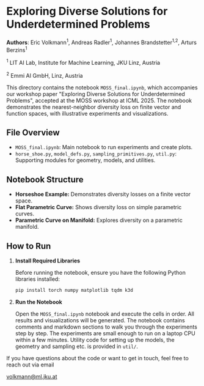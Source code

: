 # Exploring Diverse Solutions for Underdetermined Problems

**Authors**: Eric Volkmann<sup>1</sup>, Andreas Radler<sup>1</sup>, Johannes Brandstetter<sup>1,2</sup>, Arturs Berzins<sup>1</sup>

<sup>1</sup> LIT AI Lab, Institute for Machine Learning, JKU Linz, Austria

<sup>2</sup> Emmi AI GmbH, Linz, Austria

This directory contains the notebook `MOSS_final.ipynb`, which accompanies our workshop paper "Exploring Diverse Solutions for Underdetermined Problems", accepted at the MOSS workshop at ICML 2025. The notebook demonstrates the nearest-neighbor diversity loss on finite vector and function spaces, with illustrative experiments and visualizations.


## File Overview

- `MOSS_final.ipynb`: Main notebook to run experiments and create plots. 
- `horse_shoe.py`, `model_defs.py`, `sampling_primitives.py`, `util.py`: Supporting modules for geometry, models, and utilities.

## Notebook Structure

- **Horseshoe Example:** Demonstrates diversity losses on a finite vector space.
- **Flat Parametric Curve:** Shows diversity loss on simple parametric curves.
- **Parametric Curve on Manifold:** Explores diversity on a parametric manifold.

## How to Run

1. **Install Required Libraries**

   Before running the notebook, ensure you have the following Python libraries installed:

   ```sh
   pip install torch numpy matplotlib tqdm k3d
   ```

2. **Run the Notebook**

   Open the `MOSS_final.ipynb` notebook and execute the cells in order. All results and visualizations will be generated. The notebook contains comments and markdown sections to walk you through the experiments step by step.
   The experiments are small enough to run on a laptop CPU within a few minutes. Utility code for setting up the models, the geometry and sampling etc. is provided in `util/`. 


If you have questions about the code or want to get in touch, feel free to reach out via email 

volkmann@ml.jku.at 